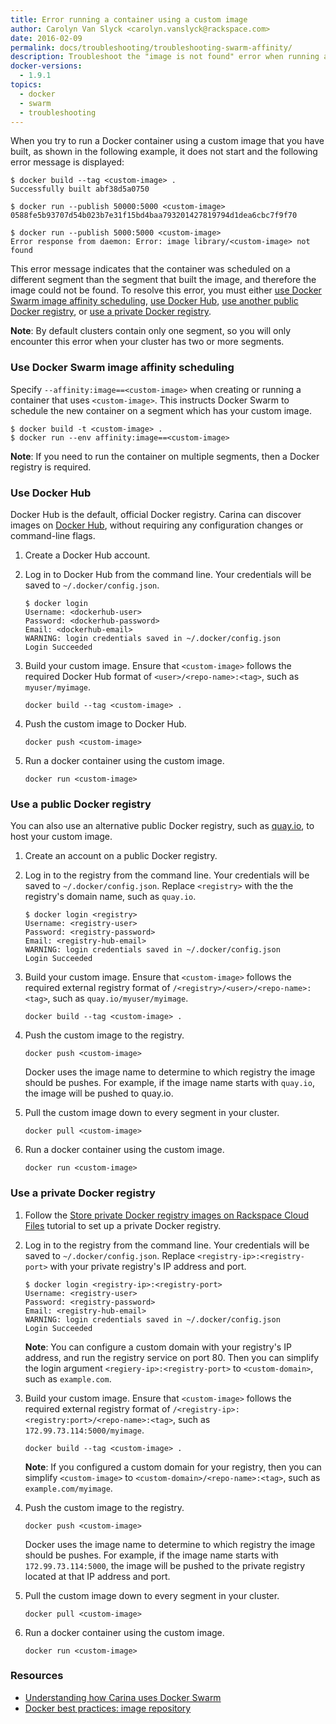 ```yaml
---
title: Error running a container using a custom image
author: Carolyn Van Slyck <carolyn.vanslyck@rackspace.com>
date: 2016-02-09
permalink: docs/troubleshooting/troubleshooting-swarm-affinity/
description: Troubleshoot the "image is not found" error when running a container
docker-versions:
  - 1.9.1
topics:
  - docker
  - swarm
  - troubleshooting
---
```


When you try to run a Docker container using a custom image that you have built,
as shown in the following example, it does not start and the following error
message is displayed:

```
$ docker build --tag <custom-image> .
Successfully built abf38d5a0750

$ docker run --publish 50000:5000 <custom-image>
0588fe5b93707d54b023b7e31f15bd4baa793201427819794d1dea6cbc7f9f70

$ docker run --publish 5000:5000 <custom-image>
Error response from daemon: Error: image library/<custom-image> not found
```

This error message indicates that the container was scheduled on a different segment
than the segment that built the image, and therefore the image could not be found.
To resolve this error, you must either
[use Docker Swarm image affinity scheduling](#use-docker-swarm-image-affinity-scheduling),
[use Docker Hub](#use-docker-hub), [use another public Docker registry](#use-a-public-docker-registry),
or [use a private Docker registry](#use-a-private-docker-registry).

**Note**: By default clusters contain only one segment, so you will only encounter
this error when your cluster has two or more segments.

### Use Docker Swarm image affinity scheduling
Specify `--affinity:image==<custom-image>` when creating or running a container
that uses `<custom-image>`. This instructs Docker Swarm to schedule the new
container on a segment which has your custom image.

```
$ docker build -t <custom-image> .
$ docker run --env affinity:image==<custom-image>
```

**Note**: If you need to run the container on multiple segments,
then a Docker registry is required.

<!-- In future versions of Docker Swarm the image affinity hint won't be necessary, because of
https://github.com/docker/swarm/issues/743. However this article is still
useful because if you need to run on multiple segments
(not just the one the image was built upon) then you will need to use a registry -->

### Use Docker Hub
Docker Hub is the default, official Docker registry. Carina can discover images on
[Docker Hub](https://hub.docker.com/), without requiring any configuration
changes or command-line flags.

1. Create a Docker Hub account.
1. Log in to Docker Hub from the command line. Your credentials will be saved to `~/.docker/config.json`.

    ```
    $ docker login
    Username: <dockerhub-user>
    Password: <dockerhub-password>
    Email: <dockerhub-email>
    WARNING: login credentials saved in ~/.docker/config.json
    Login Succeeded
    ```

1. Build your custom image. Ensure that `<custom-image>` follows the required
    Docker Hub format of `<user>/<repo-name>:<tag>`, such as `myuser/myimage`.

    ```
    docker build --tag <custom-image> .
    ```

1. Push the custom image to Docker Hub.

    ```
    docker push <custom-image>
    ```

1. Run a docker container using the custom image.

    ```
    docker run <custom-image>
    ```

### Use a public Docker registry
You can also use an alternative public Docker registry, such as [quay.io](http://quay.io),
to host your custom image.

1. Create an account on a public Docker registry.

1. Log in to the registry from the command line. Your credentials will be saved to `~/.docker/config.json`.
    Replace `<registry>` with the the registry's domain name, such as `quay.io`.


    ```
    $ docker login <registry>
    Username: <registry-user>
    Password: <registry-password>
    Email: <registry-hub-email>
    WARNING: login credentials saved in ~/.docker/config.json
    Login Succeeded
    ```

1. Build your custom image. Ensure that `<custom-image>` follows the required
    external registry format of `/<registry>/<user>/<repo-name>:<tag>`, such as `quay.io/myuser/myimage`.

    ```
    docker build --tag <custom-image> .
    ```

1. Push the custom image to the registry.

    ```
    docker push <custom-image>
    ```

    Docker uses the image name to determine
    to which registry the image should be pushes. For example, if the image name
    starts with `quay.io`, the image will be pushed to quay.io.

1. Pull the custom image down to every segment in your cluster.

    ```
    docker pull <custom-image>
    ```

1. Run a docker container using the custom image.

    ```
    docker run <custom-image>
    ```

### Use a private Docker registry

1. Follow the [Store private Docker registry images on Rackspace Cloud Files](https://getcarina.com/docs/tutorials/registry-on-cloud-files/)
tutorial to set up a private Docker registry.

1. Log in to the registry from the command line. Your credentials will be saved to `~/.docker/config.json`.
    Replace `<registry-ip>:<registry-port>` with your private registry's IP address and port.


    ```
    $ docker login <registry-ip>:<registry-port>
    Username: <registry-user>
    Password: <registry-password>
    Email: <registry-hub-email>
    WARNING: login credentials saved in ~/.docker/config.json
    Login Succeeded
    ```

    **Note**: You can configure a custom domain with your registry's IP address, and
    run the registry service on port 80. Then you can simplify the login argument
    `<regiery-ip>:<registry-port>` to `<custom-domain>`, such as `example.com`.

1. Build your custom image. Ensure that `<custom-image>` follows the required
    external registry format of `/<registry-ip>:<registry:port>/<repo-name>:<tag>`,
    such as `172.99.73.114:5000/myimage`.

    ```
    docker build --tag <custom-image> .
    ```

    **Note**: If you configured a custom domain for your registry,
    then you can simplify `<custom-image>` to
    `<custom-domain>/<repo-name>:<tag>`, such as `example.com/myimage`.

1. Push the custom image to the registry.

    ```
    docker push <custom-image>
    ```

    Docker uses the image name to determine
    to which registry the image should be pushes. For example, if the image name
    starts with `172.99.73.114:5000`, the image will be pushed to the private registry
    located at that IP address and port.


1. Pull the custom image down to every segment in your cluster.

    ```
    docker pull <custom-image>
    ```

1. Run a docker container using the custom image.

    ```
    docker run <custom-image>
    ```

### Resources

* [Understanding how Carina uses Docker Swarm](https://getcarina.com/docs/concepts/docker-swarm-carina/)
* [Docker best practices: image repository](https://getcarina.com/docs/best-practices/docker-best-practices-image-repository/)
